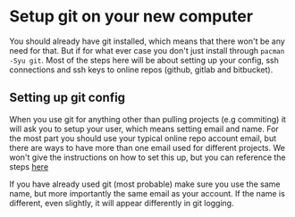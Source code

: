 # Setup git on your new computer

You should already have git installed, which means that there won't be any need for that. But if for what ever case you don't just install through 
`pacman -Syu git`. Most of the steps here will be about setting up your config, ssh connections and ssh keys to online repos (github, gitlab and bitbucket).

## Setting up git config
When you use git for anything other than pulling projects (e.g commiting) it will ask you to setup your user, which means setting email and name. For the most part you should use your typical online repo account email, but there are ways to have more than one email used for different projects. We won't give the instructions on how to set this up, but you can reference the steps [here](https://blog.hao.dev/how-to-use-different-git-emails-for-personal-and-work-repositories-on-the-same-machine)

If you have already used git (most probable) make sure you use the same name, but more importantly the same email as your account. If the name is different, even slightly, it will appear differently in git logging.
